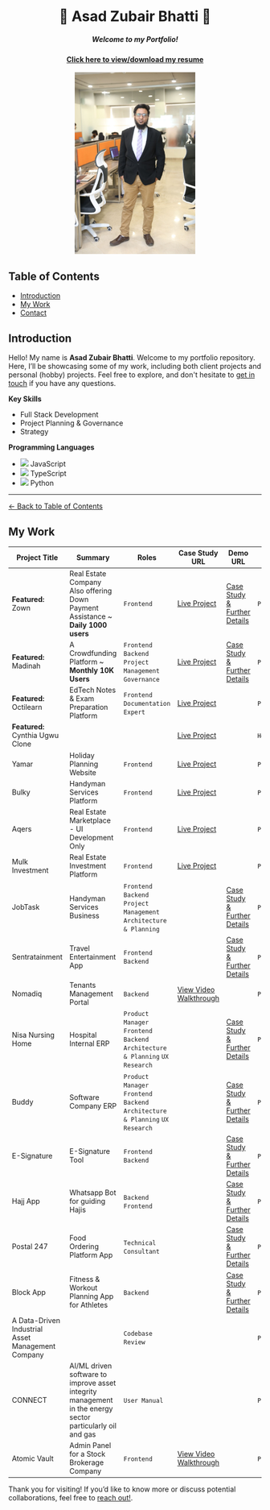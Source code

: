 <!-- 
  Replace `./asad.jpg` with the path or URL to your actual image. 
  If your image is in the root of the repository, you can use `./asad.jpg`.
  If it's hosted elsewhere, use the full URL (e.g., `https://example.com/asad.jpg`).
-->

<h1 align="center">🌟 Asad Zubair Bhatti 🌟</h1>
<h5 align="center">Welcome to my Portfolio!</h5>
<div align="center"><a href="https://drive.google.com/file/d/1tkGrEbgiNbKdo_wv-I5hKbRnn-kpO7HE/view?usp=sharing"><strong>Click here to view/download my resume</strong></a></div><br>
<div align="center">
  <img src="me-with-office-bg.jpeg" alt="Asad Zubair Bhatti" width="240">
</div>

## Table of Contents
- [Introduction](#introduction)
- [My Work](#my-work)
- [Contact](#contact)

## Introduction

Hello! My name is **Asad Zubair Bhatti**. Welcome to my portfolio repository. Here, I’ll be showcasing some of my work, including both client projects and personal (hobby) projects. Feel free to explore, and don't hesitate to [get in touch](mailto:bhatti.asad99@gmail.com) if you have any questions.

**Key Skills**
- Full Stack Development
- Project Planning & Governance
- Strategy

**Programming Languages**
- <img src="https://encrypted-tbn0.gstatic.com/images?q=tbn:ANd9GcQxiL5_UGi2Ft1lCBH-dklG_TIe5kjwRHPEmQ&s" width="20px"> JavaScript
- <img src="https://upload.wikimedia.org/wikipedia/commons/thumb/4/4c/Typescript_logo_2020.svg/1200px-Typescript_logo_2020.svg.png" width="20px"> TypeScript
- <img src="https://encrypted-tbn0.gstatic.com/images?q=tbn:ANd9GcQAojdfiU-YTTglyAywGexed1DmziFkV5v1Yg&s" width="20px"> Python

---

[← Back to Table of Contents](#table-of-contents)
## My Work
| Project Title | Summary | Roles | Case Study URL | Demo URL | Type |
|---------------|-------------|--------|----------------|------------|------|
| **Featured:** Zown | Real Estate Company Also offering Down Payment Assistance ~ **Daily 1000 users** | `Frontend` | [Live Project](https://zown.ca/) | [Case Study & Further Details](docs/zown.md) | `Professional` |
| **Featured:** Madinah | A Crowdfunding Platform ~ **Monthly 10K Users** | `Frontend` `Backend` `Project Management` `Governance` | [Live Project](https://madinah.com/) | [Case Study & Further Details](docs/madinah.md) | `Professional` |
| **Featured:** Octilearn | EdTech Notes & Exam Preparation Platform | `Frontend` `Documentation Expert` | [Live Project](https://octilearn.com/) |  | `Professional` |
| **Featured:** Cynthia Ugwu Clone | | | [Live Project](https://cynthiagwu-clone-2.vercel.app/) |  | `Hobby` |
| Yamar | Holiday Planning Website | `Frontend` | [Live Project](https://yamar.vercel.app/)  |  | `Professional` |
| Bulky | Handyman Services Platform | `Frontend` | [Live Project](https://bulky-peach.vercel.app/) |  | `Professional` |
| Aqers | Real Estate Marketplace - UI Development Only | `Frontend` | [Live Project](https://aqers.vercel.app/) |  | `Professional` |
| Mulk Investment | Real Estate Investment Platform | `Frontend` | [Live Project](https://mulk-investment.vercel.app/) |  | `Professional` |
| JobTask | Handyman Services Business | `Frontend` `Backend` `Project Management` `Architecture & Planning` |   | [Case Study & Further Details](docs/jobtask.md) | `Professional` |
| Sentratainment | Travel Entertainment App | `Frontend` `Backend` |   | [Case Study & Further Details](docs/sentratainment.md) | `Professional` |
| Nomadiq | Tenants Management Portal | `Backend` |  [View Video Walkthrough](https://drive.google.com/file/d/1zVA-jtxaXmz7v1rM996F0MFZmm7JTSQ1/preview) |   | `Professional` |
| Nisa Nursing Home | Hospital Internal ERP | `Product Manager` `Frontend` `Backend` `Architecture & Planning` `UX Research` |   | [Case Study & Further Details](docs/nisa-erp.md) | `Professional` |
| Buddy | Software Company ERP |  `Product Manager` `Frontend` `Backend` `Architecture & Planning` `UX Research` |   | [Case Study & Further Details](docs/buddy.md) | `Professional` |
| E-Signature | E-Signature Tool | `Frontend` `Backend` |   | [Case Study & Further Details](docs/esig.md) | `Professional` |
| Hajj App | Whatsapp Bot for guiding Hajis | `Backend` `Frontend` |  | [Case Study & Further Details](docs/hajj.md) | `Professional` |
| Postal 247 | Food Ordering Platform App | `Technical Consultant` |  | [Case Study & Further Details](docs/postal-247.md) | `Professional` |
| Block App | Fitness & Workout Planning App for Athletes | `Backend` |  |  [Case Study & Further Details](docs/block.md)  | `Professional` |
| A Data-Driven Industrial Asset Management Company |  | `Codebase Review` |  |  | `Professional` |
| CONNECT | AI/ML driven software to improve asset integrity management in the energy sector particularly oil and gas | `User Manual ` |  |  | `Professional` |
| Atomic Vault | Admin Panel for a Stock Brokerage Company | `Frontend` | [View Video Walkthrough](https://www.loom.com/share/053e8a6b2f0c48b3927d62ea57230963) |  | `Professional` |

Thank you for visiting! 
If you’d like to know more or discuss potential collaborations, feel free to [reach out!](mailto:bhatti.asad99@gmail.com).
